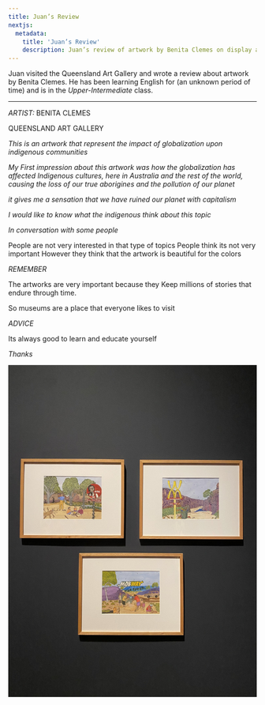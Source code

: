 ```yaml
---
title: Juan’s Review
nextjs:
  metadata:
    title: 'Juan’s Review'
    description: Juan’s review of artwork by Benita Clemes on display at the Queensland Art Gallery.
---
```


Juan visited the Queensland Art Gallery and wrote a review about artwork by Benita Clemes. He has been learning English for (an unknown period of time) and is in the _Upper-Intermediate_ class.

---

_ARTIST:_ BENITA CLEMES

QUEENSLAND ART GALLERY

_This is an artwork that represent the impact of globalization upon indigenous communities_

_My First impression about this artwork was how the globalization has affected Indigenous cultures, here in Australia and the rest of the world, causing the loss of our true aborigines and the pollution of our planet_

_it gives me a sensation that we have ruined our planet with capitalism_

_I would like to know what the indigenous think about this topic_

_In conversation with some people_

People are not very interested in that type of topics People think its not very important
However they think that the artwork is beautiful for the colors

_REMEMBER_

The artworks are very important because they Keep millions of stories that endure through time.

So museums are a place that everyone likes to visit

_ADVICE_

Its always good to learn and educate yourself

_Thanks_

![Three paintings by Benita Clemes](https://github.com/JessBaxter/images/blob/main/esl-review-juan.jpg?raw=true)
